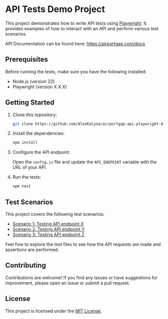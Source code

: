# API Tests Demo Project

This project demonstrates how to write API tests using [Playwright](https://playwright.dev/). It provides examples of how to interact with an API and perform various test scenarios.

API Documentation can be found here: https://airportgap.com/docs

## Prerequisites

Before running the tests, make sure you have the following installed:

- Node.js (version 22)
- Playwright (version X.X.X)

## Getting Started

1. Clone this repository:

    ```bash
    git clone https://github.com/AlexKalyna/airportgap-api-playwright-demo.git
    ```

2. Install the dependencies:

    ```bash
    npm install
    ```

3. Configure the API endpoint:

    Open the `config.js` file and update the `API_ENDPOINT` variable with the URL of your API.

4. Run the tests:

    ```bash
    npm test
    ```

## Test Scenarios

This project covers the following test scenarios:

- [Scenario 1: Testing API endpoint X](./tests/scenario1.js)
- [Scenario 2: Testing API endpoint Y](./tests/scenario2.js)
- [Scenario 3: Testing API endpoint Z](./tests/scenario3.js)

Feel free to explore the test files to see how the API requests are made and assertions are performed.

## Contributing

Contributions are welcome! If you find any issues or have suggestions for improvement, please open an issue or submit a pull request.

## License

This project is licensed under the [MIT License](./LICENSE).